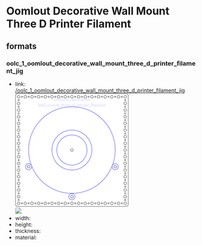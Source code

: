 # Oomlout Decorative Wall Mount Three D Printer Filament


## formats

### oolc_1_oomlout_decorative_wall_mount_three_d_printer_filament_jig
* link: [/oolc_1_oomlout_decorative_wall_mount_three_d_printer_filament_jig](oolc_1_oomlout_decorative_wall_mount_three_d_printer_filament_jig)  
![](oolc_1_oomlout_decorative_wall_mount_three_d_printer_filament_jig/working_300.png)  
![](oolc_1_oomlout_decorative_wall_mount_three_d_printer_filament_jig/image_300.jpg)  
* width:   
* height:   
* thickness:   
* material:   
 
